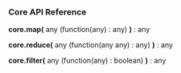 ### Core API Reference

**core.map(** any (function(any) : any) **)** : any

**core.reduce(** any (function(any any) : any) **)** : any

**core.filter(** any (function(any) : boolean) **)** : any
